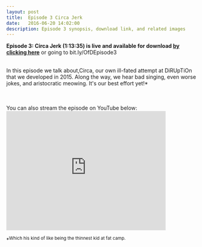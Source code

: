 ```yaml
---
layout: post
title:  Episode 3 Circa Jerk
date:   2016-06-20 14:02:00
description: Episode 3 synopsis, download link, and related images
---
```

<strong>Episode 3: Circa Jerk (1:13:35) is live and available for download <a href="https://bit.ly/OfDEpisode3"> by clicking here</a></strong> or going to bit.ly/OfDEpisode3
<br>
<br>
<p>In this episode we talk about,Circa, our own ill-fated attempt at DiRUpTiOn that we developed in 2015. Along the way, we hear bad singing, even worse jokes, and aristocratic meowing.
It's our best effort yet!*
</p>
<br><br>
You can also stream the episode on YouTube below:
<iframe width="420" height="315" src="https://www.youtube.com/embed/QgF-hhmsvuc" frameborder="0" allowfullscreen></iframe>


*<sup>Which his kind of like being the thinnest kid at fat camp.</sup>







